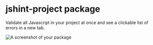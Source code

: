 # jshint-project package

Validate all Javascript in your project at once and see a clickable list of errors in a new tab.

![A screenshot of your package](https://f.cloud.github.com/assets/69169/2290250/c35d867a-a017-11e3-86be-cd7c5bf3ff9b.gif)
